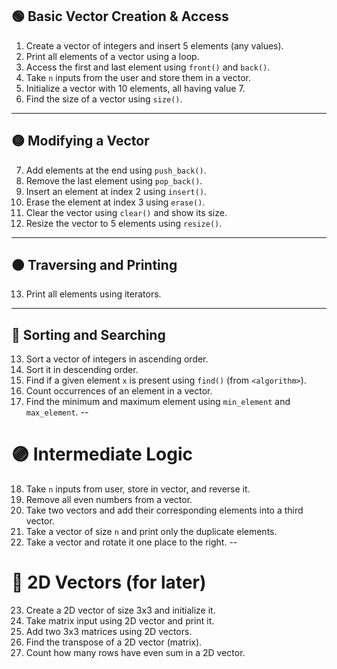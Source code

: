 ## 🟢 Basic Vector Creation & Access
1. Create a vector of integers and insert 5 elements (any values).
2. Print all elements of a vector using a loop.
3. Access the first and last element using `front()` and `back()`.
4. Take `n` inputs from the user and store them in a vector.
5. Initialize a vector with 10 elements, all having value 7.
6. Find the size of a vector using `size()`.

---

## 🟡 Modifying a Vector
7. Add elements at the end using `push_back()`.
8. Remove the last element using `pop_back()`.
9. Insert an element at index 2 using `insert()`.
10. Erase the element at index 3 using `erase()`.
11. Clear the vector using `clear()` and show its size.
12. Resize the vector to 5 elements using `resize()`.

---

## 🟠 Traversing and Printing
13. Print all elements using iterators.

---

## 🔵 Sorting and Searching
13. Sort a vector of integers in ascending order.
14. Sort it in descending order.
15. Find if a given element `x` is present using `find()` (from `<algorithm>`).
16. Count occurrences of an element in a vector.
17. Find the minimum and maximum element using `min_element` and `max_element`.
--
# 🟣 Intermediate Logic
18. Take `n` inputs from user, store in vector, and reverse it.
19. Remove all even numbers from a vector.
20. Take two vectors and add their corresponding elements into a third vector.
21. Take a vector of size `n` and print only the duplicate elements.
22. Take a vector and rotate it one place to the right.
--
# 🔺 2D Vectors (for later)
23. Create a 2D vector of size 3x3 and initialize it.
24. Take matrix input using 2D vector and print it.
25. Add two 3x3 matrices using 2D vectors.
26. Find the transpose of a 2D vector (matrix).
27. Count how many rows have even sum in a 2D vector.

